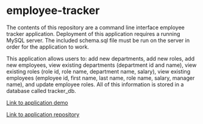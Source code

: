 # employee-tracker

The contents of this repository are a command line interface employee tracker application. Deployment of this application requires a running MySQL server. The included schema.sql file must be run on the server in order for the application to work.

This application allows users to: add new departments, add new roles, add new employees, view existing departments (department id and name), view existing roles (role id, role name, department name, salary), view existing employees (employee id, first name, last name, role name, salary, manager name), and update employee roles. All of this information is stored in a database called tracker_db.

[Link to application demo](https://drive.google.com/file/d/1twtxcXPh0MZ9ElNoSEAYW4rsmI1XT1vf/view)

[Link to application repository](https://github.com/alextheordinary/employee-tracker)

